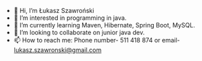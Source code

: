 - 👋 Hi, I’m Łukasz Szawroński
- 👀 I’m interested in programming in java.
- 🌱 I’m currently learning Maven, Hibernate, Spring Boot, MySQL.
- 💞️ I’m looking to collaborate on junior java dev.
- 📫 How to reach me: Phone number- 511 418 874 or email- lukasz.szawronski@gmail.com

